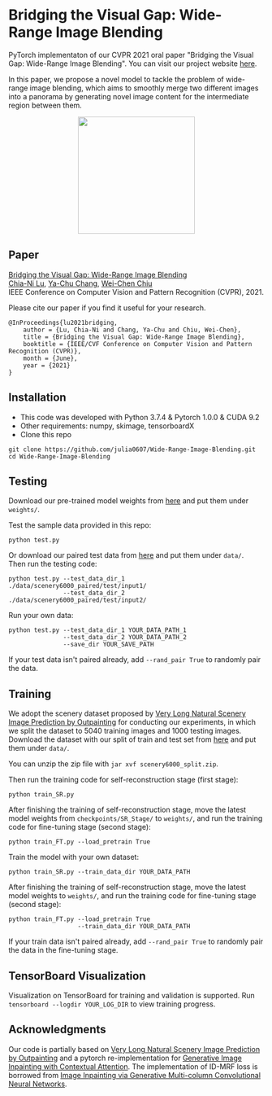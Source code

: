 # Bridging the Visual Gap: Wide-Range Image Blending
PyTorch implementaton of our CVPR 2021 oral paper "Bridging the Visual Gap: Wide-Range Image Blending". 
You can visit our project website [here](https://julia0607.github.io/Wide-Range-Image-Blending/).

In this paper, we propose a novel model to tackle the problem of wide-range image blending, which aims to smoothly merge two different images into a panorama by generating novel image content for the intermediate region between them.
<div align=center><img height="230" src="https://github.com/julia0607/Wide-Range-Image-Blending/blob/main/samples/teaser.gif"/></div>

## Paper
[Bridging the Visual Gap: Wide-Range Image Blending](https://arxiv.org/abs/2103.15149)  
[Chia-Ni Lu](mailto:julialu67.cs08g@nctu.edu.tw), [Ya-Chu Chang](mailto:jenna.cs07g@nctu.edu.tw), [Wei-Chen Chiu](https://walonchiu.github.io/)  
IEEE Conference on Computer Vision and Pattern Recognition (CVPR), 2021.

Please cite our paper if you find it useful for your research.  
```
@InProceedings{lu2021bridging,
    author = {Lu, Chia-Ni and Chang, Ya-Chu and Chiu, Wei-Chen},
    title = {Bridging the Visual Gap: Wide-Range Image Blending},
    booktitle = {IEEE/CVF Conference on Computer Vision and Pattern Recognition (CVPR)},
    month = {June},
    year = {2021}
}
```

## Installation
* This code was developed with Python 3.7.4 & Pytorch 1.0.0 & CUDA 9.2
* Other requirements: numpy, skimage, tensorboardX
* Clone this repo
```
git clone https://github.com/julia0607/Wide-Range-Image-Blending.git
cd Wide-Range-Image-Blending
```

## Testing
Download our pre-trained model weights from [here](https://drive.google.com/drive/folders/1YNN6_rhNXlOkunXZ0Ynj7SkObtTemHDY?usp=sharing) and put them under `weights/`. 

Test the sample data provided in this repo:
```
python test.py
```
Or download our paired test data from [here](https://drive.google.com/file/d/1G6mqSqx3XtVAsGWBnyxnAtSaocSIETkm/view?usp=sharing) and put them under `data/`.  
Then run the testing code:
```
python test.py --test_data_dir_1 ./data/scenery6000_paired/test/input1/
               --test_data_dir_2 ./data/scenery6000_paired/test/input2/
```

Run your own data:
```
python test.py --test_data_dir_1 YOUR_DATA_PATH_1
               --test_data_dir_2 YOUR_DATA_PATH_2
               --save_dir YOUR_SAVE_PATH
```
If your test data isn't paired already, add `--rand_pair True` to randomly pair the data.

## Training
We adopt the scenery dataset proposed by [Very Long Natural Scenery Image Prediction by Outpainting](https://github.com/z-x-yang/NS-Outpainting) for conducting our experiments, in which we split the dataset to 5040 training images and 1000 testing images.
Download the dataset with our split of train and test set from [here](https://drive.google.com/file/d/1TLh2Gg_iLf3BR3EcqJ0BTh17U6yCq2dD/view?usp=sharing) and put them under `data/`.

You can unzip the zip file with `jar xvf scenery6000_split.zip`.

Then run the training code for self-reconstruction stage (first stage):
```
python train_SR.py
```
After finishing the training of self-reconstruction stage, move the latest model weights from `checkpoints/SR_Stage/` to `weights/`, and run the training code for fine-tuning stage (second stage):
```
python train_FT.py --load_pretrain True
```

Train the model with your own dataset:
```
python train_SR.py --train_data_dir YOUR_DATA_PATH
```
After finishing the training of self-reconstruction stage, move the latest model weights to `weights/`, and run the training code for fine-tuning stage (second stage):
```
python train_FT.py --load_pretrain True
                   --train_data_dir YOUR_DATA_PATH
```
If your train data isn't paired already, add `--rand_pair True` to randomly pair the data in the fine-tuning stage.

## TensorBoard Visualization
Visualization on TensorBoard for training and validation is supported. Run `tensorboard --logdir YOUR_LOG_DIR` to view training progress.

## Acknowledgments
Our code is partially based on [Very Long Natural Scenery Image Prediction by Outpainting](https://github.com/z-x-yang/NS-Outpainting) and a pytorch re-implementation for [Generative Image Inpainting with Contextual Attention](https://github.com/daa233/generative-inpainting-pytorch). 
The implementation of ID-MRF loss is borrowed from [Image Inpainting via Generative Multi-column Convolutional Neural Networks](https://github.com/shepnerd/inpainting_gmcnn/tree/ba7f7109c38c3805800283cdb9d79cd7c4a3294f).